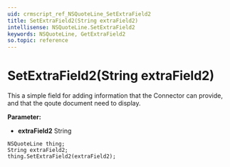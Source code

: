 ```yaml
---
uid: crmscript_ref_NSQuoteLine_SetExtraField2
title: SetExtraField2(String extraField2)
intellisense: NSQuoteLine.SetExtraField2
keywords: NSQuoteLine, GetExtraField2
so.topic: reference
---
```


# SetExtraField2(String extraField2)

This a simple field for adding information that the Connector can provide, and that the qoute document need to display.

**Parameter:** 
 - **extraField2** String

```crmscript
NSQuoteLine thing;
String extraField2;
thing.SetExtraField2(extraField2);
```

